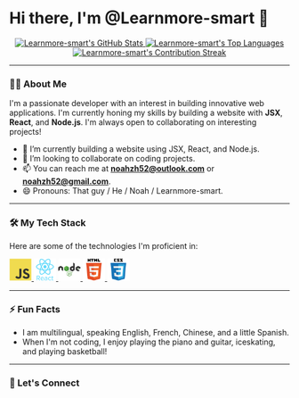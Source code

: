 # Hi there, I'm @Learnmore-smart 👋

<div align="center">
  <a href="https://github.com/Learnmore-smart">
    <!-- Replace the URL with your own self-hosted instance for private/org stats -->
    <img src="https://github-readme-stats.vercel.app/api?username=Learnmore-smart&show_icons=true&theme=dracula&include_all_commits=true&count_private=true" alt="Learnmore-smart's GitHub Stats" />
  </a>
  <a href="https://github.com/Learnmore-smart">
    <img src="https://github-readme-stats.vercel.app/api/top-langs/?username=Learnmore-smart&layout=compact&theme=dracula" alt="Learnmore-smart's Top Languages" />
  </a>
  <a href="https://github.com/Learnmore-smart">
    <!-- Replace the URL with your own self-hosted instance for private/org stats -->
    <img src="https://github-readme-streak-stats.herokuapp.com/?user=Learnmore-smart&theme=dracula" alt="Learnmore-smart's Contribution Streak" />
  </a>
</div>

---

### 👨‍💻 About Me

I'm a passionate developer with an interest in building innovative web applications. I'm currently honing my skills by building a website with **JSX**, **React**, and **Node.js**. I'm always open to collaborating on interesting projects!

-   🌱 I’m currently building a website using JSX, React, and Node.js.
-   💞️ I’m looking to collaborate on coding projects.
-   📫 You can reach me at **noahzh52@outlook.com** or **noahzh52@gmail.com**.
-   😄 Pronouns: That guy / He / Noah / Learnmore-smart.

---

### 🛠️ My Tech Stack

Here are some of the technologies I'm proficient in:

<p align="left">
  <a href="https://developer.mozilla.org/en-US/docs/Web/JavaScript" target="_blank" rel="noreferrer"> <img src="https://raw.githubusercontent.com/devicons/devicon/master/icons/javascript/javascript-original.svg" alt="javascript" width="40" height="40"/> </a>
  <a href="https://reactjs.org/" target="_blank" rel="noreferrer"> <img src="https://raw.githubusercontent.com/devicons/devicon/master/icons/react/react-original-wordmark.svg" alt="react" width="40" height="40"/> </a>
  <a href="https://nodejs.org" target="_blank" rel="noreferrer"> <img src="https://raw.githubusercontent.com/devicons/devicon/master/icons/nodejs/nodejs-original-wordmark.svg" alt="nodejs" width="40" height="40"/> </a>
  <a href="https://www.w3.org/html/" target="_blank" rel="noreferrer"> <img src="https://raw.githubusercontent.com/devicons/devicon/master/icons/html5/html5-original-wordmark.svg" alt="html5" width="40" height="40"/> </a>
  <a href="https://www.w3schools.com/css/" target="_blank" rel="noreferrer"> <img src="https://raw.githubusercontent.com/devicons/devicon/master/icons/css3/css3-original-wordmark.svg" alt="css3" width="40" height="40"/> </a>
</p>

---

### ⚡ Fun Facts

-   I am multilingual, speaking English, French, Chinese, and a little Spanish.
-   When I'm not coding, I enjoy playing the piano and guitar, iceskating, and playing basketball!

---

### 🤝 Let's Connect

<!-- Add your social media links here -->
<!-- Example: <a href="https://linkedin.com/in/your-username" target="blank"><img align="center" src="https://raw.githubusercontent.com/rahuldkjain/github-profile-readme-generator/master/src/images/icons/Social/linked-in-alt.svg" alt="your-username" height="30" width="40" /></a> -->

<!---
Learnmore-smart/Learnmore-smart is a ✨ special ✨ repository because its `README.md` (this file) appears on your GitHub profile.
You can click the Preview link to take a look at your changes.
--->
